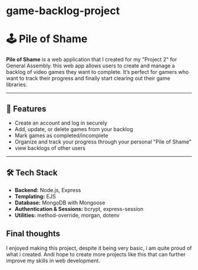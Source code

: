 # game-backlog-project
# 🕹️ Pile of Shame

**Pile of Shame** is a web application that I created for my "Project 2" for General Assembly. this web app allows users to create and manage a backlog of video games they want to complete. It’s perfect for gamers who want to track their progress and finally start clearing out their game libraries.

---

## 🚀 Features

- Create an account and log in securely
- Add, update, or delete games from your backlog
- Mark games as completed/incomplete
- Organize and track your progress through your personal "Pile of Shame"
- view backlogs of other users 

---

## 🛠️ Tech Stack

- **Backend:** Node.js, Express
- **Templating:** EJS
- **Database:** MongoDB with Mongoose
- **Authentication & Sessions:** bcrypt, express-session
- **Utilities:** method-override, morgan, dotenv

## Final thoughts
I enjoyed making this project, despite it being very basic, i am quite proud of what i created. Andi hope to create more projects like this that can further improve my skills in web development.

